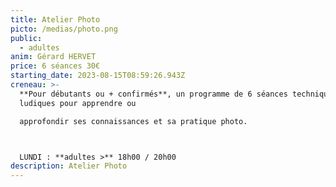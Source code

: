 ```yaml
---
title: Atelier Photo
picto: /medias/photo.png
public:
  - adultes
anim: Gérard HERVET
price: 6 séances 30€
starting_date: 2023-08-15T08:59:26.943Z
creneau: >-
  **Pour débutants ou + confirmés**, un programme de 6 séances techniques et
  ludiques pour apprendre ou

  approfondir ses connaissances et sa pratique photo.



  LUNDI : **adultes >** 18h00 / 20h00
description: Atelier Photo
---
```

